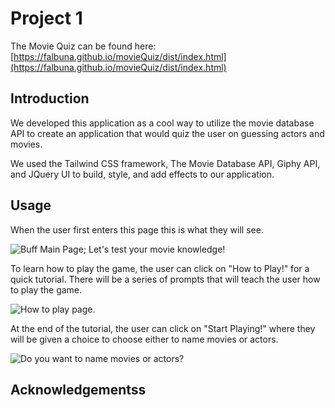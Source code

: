 # Project 1

The Movie Quiz can be found here: [https://falbuna.github.io/movieQuiz/dist/index.html](https://falbuna.github.io/movieQuiz/dist/index.html)

## Introduction

We developed this application as a cool way to utilize the movie database API to create an application that would quiz the user on guessing actors and movies.

We used the Tailwind CSS framework, The Movie Database API, Giphy API, and JQuery UI to build, style, and add effects to our application.

## Usage

When the user first enters this page this is what they will see.

![Buff Main Page; Let's test your movie knowledge!](https://github.com/mmilici-star/movieQuiz/blob/master/Assets/Main_Page.PNG)

To learn how to play the game, the user can click on "How to Play!" for a quick tutorial. There will be a series of prompts that will teach the user how to play the game.

![How to play page.](https://github.com/mmilici-star/movieQuiz/blob/master/Assets/How_to.PNG)

At the end of the tutorial, the user can click on "Start Playing!" where they will be given a choice to choose either to name movies or actors. 

![Do you want to name movies or actors?](https://github.com/mmilici-star/movieQuiz/blob/master/Assets/MoviesOrActors.PNG)

## Acknowledgementss